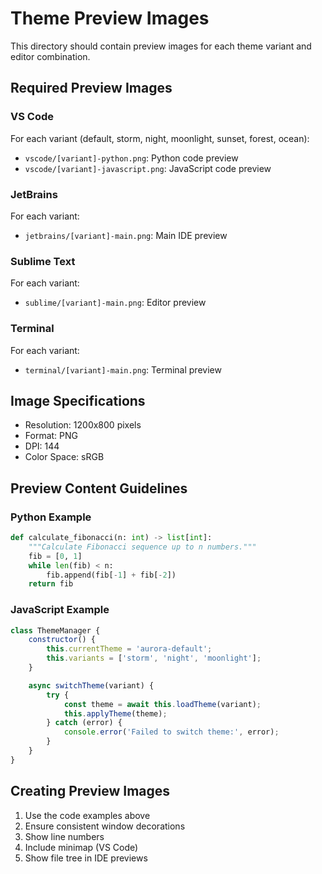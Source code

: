 # Theme Preview Images

This directory should contain preview images for each theme variant and editor combination.

## Required Preview Images

### VS Code
For each variant (default, storm, night, moonlight, sunset, forest, ocean):
- `vscode/[variant]-python.png`: Python code preview
- `vscode/[variant]-javascript.png`: JavaScript code preview

### JetBrains
For each variant:
- `jetbrains/[variant]-main.png`: Main IDE preview

### Sublime Text
For each variant:
- `sublime/[variant]-main.png`: Editor preview

### Terminal
For each variant:
- `terminal/[variant]-main.png`: Terminal preview

## Image Specifications

- Resolution: 1200x800 pixels
- Format: PNG
- DPI: 144
- Color Space: sRGB

## Preview Content Guidelines

### Python Example
```python
def calculate_fibonacci(n: int) -> list[int]:
    """Calculate Fibonacci sequence up to n numbers."""
    fib = [0, 1]
    while len(fib) < n:
        fib.append(fib[-1] + fib[-2])
    return fib
```

### JavaScript Example
```javascript
class ThemeManager {
    constructor() {
        this.currentTheme = 'aurora-default';
        this.variants = ['storm', 'night', 'moonlight'];
    }

    async switchTheme(variant) {
        try {
            const theme = await this.loadTheme(variant);
            this.applyTheme(theme);
        } catch (error) {
            console.error('Failed to switch theme:', error);
        }
    }
}
```

## Creating Preview Images

1. Use the code examples above
2. Ensure consistent window decorations
3. Show line numbers
4. Include minimap (VS Code)
5. Show file tree in IDE previews
